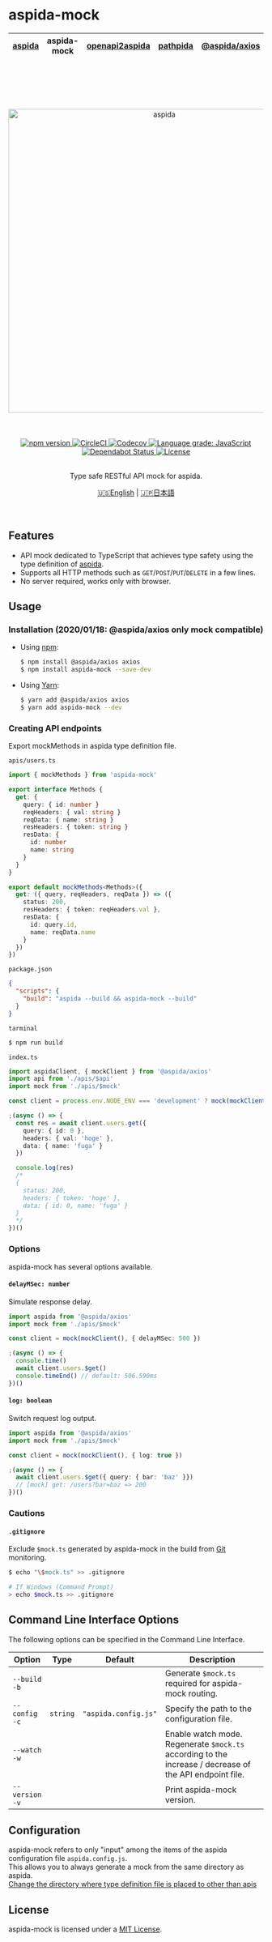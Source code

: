 # aspida-mock

| [aspida] | aspida-mock | [openapi2aspida] | [pathpida] | [@aspida/axios] | [@aspida/ky] | [@aspida/fetch] |
| -------- | ----------- | ---------------- | ---------- | --------------- | ------------ | --------------- |


<br />
<br />
<br />
<br />
<br />
<div align="center">
  <img src="https://aspidajs.github.io/aspida/logos/svg/black.svg" alt="aspida" title="aspida" width="600" />
</div>
<br />
<br />
<br />
<div align="center">
  <a href="https://www.npmjs.com/package/aspida-mock">
    <img src="https://img.shields.io/npm/v/aspida-mock" alt="npm version" />
  </a>
  <a href="https://circleci.com/gh/aspidajs/aspida">
    <img src="https://img.shields.io/circleci/build/github/aspidajs/aspida.svg?label=test" alt="CircleCI" />
  </a>
  <a href="https://codecov.io/gh/aspidajs/aspida">
    <img src="https://img.shields.io/codecov/c/github/aspidajs/aspida.svg" alt="Codecov" />
  </a>
  <a href="https://lgtm.com/projects/g/aspidajs/aspida/context:javascript">
    <img src="https://img.shields.io/lgtm/grade/javascript/g/aspidajs/aspida.svg" alt="Language grade: JavaScript" />
  </a>
  <a href="https://dependabot.com">
    <img src="https://api.dependabot.com/badges/status?host=github&repo=aspidajs/aspida" alt="Dependabot Status" />
  </a>
  <a href="https://github.com/aspidajs/aspida/blob/master/packages/aspida-mock/LICENSE">
    <img src="https://img.shields.io/npm/l/aspida-mock" alt="License" />
  </a>
</div>
<br />
<p align="center">Type safe RESTful API mock for aspida.</p>
<div align="center">
  <a href="https://github.com/aspidajs/aspida/tree/master/packages/aspida-mock#readme">🇺🇸English</a> |
  <a href="https://github.com/aspidajs/aspida/tree/master/packages/aspida-mock/docs/ja#readme">🇯🇵日本語</a>
</div>
<br />
<br />

## Features

- API mock dedicated to TypeScript that achieves type safety using the type definition of [aspida](https://github.com/aspidajs/aspida/tree/master/packages/aspida).
- Supports all HTTP methods such as `GET`/`POST`/`PUT`/`DELETE` in a few lines.
- No server required, works only with browser.

## Usage

### Installation (2020/01/18: @aspida/axios only mock compatible)

- Using [npm](https://www.npmjs.com/):

  ```sh
  $ npm install @aspida/axios axios
  $ npm install aspida-mock --save-dev
  ```

- Using [Yarn](https://yarnpkg.com/):

  ```sh
  $ yarn add @aspida/axios axios
  $ yarn add aspida-mock --dev
  ```

### Creating API endpoints

Export mockMethods in aspida type definition file.

`apis/users.ts`

<!-- prettier-ignore -->
```ts
import { mockMethods } from 'aspida-mock'

export interface Methods {
  get: {
    query: { id: number }
    reqHeaders: { val: string }
    reqData: { name: string }
    resHeaders: { token: string }
    resData: {
      id: number
      name: string
    }
  }
}

export default mockMethods<Methods>({
  get: ({ query, reqHeaders, reqData }) => ({
    status: 200,
    resHeaders: { token: reqHeaders.val },
    resData: {
      id: query.id,
      name: reqData.name
    }
  })
})
```

`package.json`

```json
{
  "scripts": {
    "build": "aspida --build && aspida-mock --build"
  }
}
```

`tarminal`

```sh
$ npm run build
```

`index.ts`

<!-- prettier-ignore -->
```ts
import aspidaClient, { mockClient } from '@aspida/axios'
import api from './apis/$api'
import mock from './apis/$mock'

const client = process.env.NODE_ENV === 'development' ? mock(mockClient()) : api(aspidaClient())

;(async () => {
  const res = await client.users.get({
    query: { id: 0 },
    headers: { val: 'hoge' },
    data: { name: 'fuga' }
  })

  console.log(res)
  /*
  {
    status: 200,
    headers: { token: 'hoge' },
    data: { id: 0, name: 'fuga' }
  }
  */
})()
```

### Options

aspida-mock has several options available.

#### `delayMSec: number`

Simulate response delay.

<!-- prettier-ignore -->
```ts
import aspida from '@aspida/axios'
import mock from './apis/$mock'

const client = mock(mockClient(), { delayMSec: 500 })

;(async () => {
  console.time()
  await client.users.$get()
  console.timeEnd() // default: 506.590ms
})()
```

#### `log: boolean`

Switch request log output.

<!-- prettier-ignore -->
```ts
import aspida from '@aspida/axios'
import mock from './apis/$mock'

const client = mock(mockClient(), { log: true })

;(async () => {
  await client.users.$get({ query: { bar: 'baz' }})
  // [mock] get: /users?bar=baz => 200
})()
```

### Cautions

#### `.gitignore`

Exclude `$mock.ts` generated by aspida-mock in the build from [Git](https://git-scm.com/) monitoring.

```sh
$ echo "\$mock.ts" >> .gitignore

# If Windows (Command Prompt)
> echo $mock.ts >> .gitignore
```

## Command Line Interface Options

The following options can be specified in the Command Line Interface.

<table>
  <thead>
    <tr>
      <th>Option</th>
      <th>Type</th>
      <th>Default</th>
      <th width="100%">Description</th>
    </tr>
  </thead>
  <tbody>
    <tr>
      <td nowrap><code>--build</code><br /><code>-b</code></td>
      <td></td>
      <td></td>
      <td>
        Generate <code>$mock.ts</code> required for
        aspida-mock routing.
      </td>
    </tr>
    <tr>
      <td nowrap><code>--config</code><br /><code>-c</code></td>
      <td><code>string</code></td>
      <td><code>"aspida.config.js"</code></td>
      <td>Specify the path to the configuration file.</td>
    </tr>
    <tr>
      <td nowrap><code>--watch</code><br /><code>-w</code></td>
      <td></td>
      <td></td>
      <td>
        Enable watch mode.<br />
        Regenerate <code>$mock.ts</code> according to
        the increase / decrease of the API endpoint file.
      </td>
    </tr>
    <tr>
      <td nowrap><code>--version</code><br /><code>-v</code></td>
      <td></td>
      <td></td>
      <td>Print aspida-mock version.</td>
    </tr>
  </tbody>
</table>

## Configuration

aspida-mock refers to only "input" among the items of the aspida configuration file `aspida.config.js`.  
This allows you to always generate a mock from the same directory as aspida.  
[Change the directory where type definition file is placed to other than apis](https://github.com/aspidajs/aspida/tree/master/packages/aspida#change-the-directory-where-type-definition-file-is-placed-to-other-than-apis)

## License

aspida-mock is licensed under a [MIT License](https://github.com/aspidajs/aspida/blob/master/packages/aspida-mock/LICENSE).

[aspida]: https://github.com/aspidajs/aspida/tree/master/packages/aspida
[openapi2aspida]: https://github.com/aspidajs/aspida/tree/master/packages/openapi2aspida
[pathpida]: https://github.com/aspidajs/aspida/tree/master/packages/pathpida
[@aspida/axios]: https://github.com/aspidajs/aspida/tree/master/packages/aspida-axios
[@aspida/ky]: https://github.com/aspidajs/aspida/tree/master/packages/aspida-ky
[@aspida/fetch]: https://github.com/aspidajs/aspida/tree/master/packages/aspida-fetch
